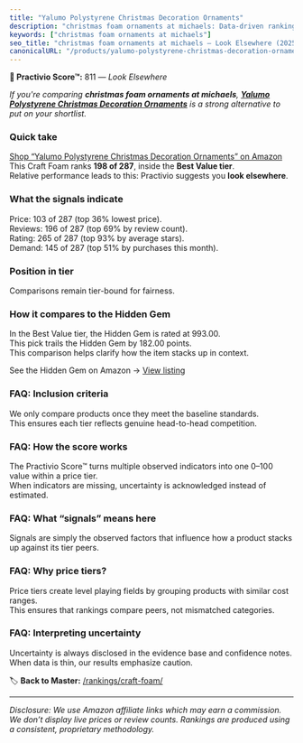 ```yaml
---
title: "Yalumo Polystyrene Christmas Decoration Ornaments"
description: "christmas foam ornaments at michaels: Data-driven ranking using the Practivio Score™. Positioned by quality, value, demand, findability, momentum."
keywords: ["christmas foam ornaments at michaels"]
seo_title: "christmas foam ornaments at michaels — Look Elsewhere (2025)"
canonicalURL: "/products/yalumo-polystyrene-christmas-decoration-ornaments-B0DC2MJ2WB/"
---
```


**🚫 Practivio Score™:** 811 — _Look Elsewhere_


*If you're comparing **christmas foam ornaments at michaels**, **[Yalumo Polystyrene Christmas Decoration Ornaments](https://www.amazon.com/dp/B0DC2MJ2WB?tag=practivio-20)** is a strong alternative to put on your shortlist.*
### Quick take
[Shop “Yalumo Polystyrene Christmas Decoration Ornaments” on Amazon](https://www.amazon.com/dp/B0DC2MJ2WB?tag=practivio-20)
This Craft Foam ranks **198 of 287**, inside the **Best Value tier**.  
Relative performance leads to this: Practivio suggests you **look elsewhere**.

### What the signals indicate
Price: 103 of 287 (top 36% lowest price).  
Reviews: 196 of 287 (top 69% by review count).  
Rating: 265 of 287 (top 93% by average stars).  
Demand: 145 of 287 (top 51% by purchases this month).

### Position in tier
Comparisons remain tier-bound for fairness.

### How it compares to the Hidden Gem
In the Best Value tier, the Hidden Gem is rated at 993.00.  
This pick trails the Hidden Gem by 182.00 points.  
This comparison helps clarify how the item stacks up in context.  

See the Hidden Gem on Amazon → [View listing](https://www.amazon.com/dp/B07Q9PXSYL?tag=practivio-20)

### FAQ: Inclusion criteria
We only compare products once they meet the baseline standards.  
This ensures each tier reflects genuine head-to-head competition.

### FAQ: How the score works
The Practivio Score™ turns multiple observed indicators into one 0–100 value within a price tier.  
When indicators are missing, uncertainty is acknowledged instead of estimated.

### FAQ: What “signals” means here
Signals are simply the observed factors that influence how a product stacks up against its tier peers.

### FAQ: Why price tiers?
Price tiers create level playing fields by grouping products with similar cost ranges.  
This ensures that rankings compare peers, not mismatched categories.

### FAQ: Interpreting uncertainty
Uncertainty is always disclosed in the evidence base and confidence notes.  
When data is thin, our results emphasize caution.


🏷️ **Back to Master:** [/rankings/craft-foam/](/rankings/craft-foam/)

---
_Disclosure: We use Amazon affiliate links which may earn a commission. We don’t display live prices or review counts. Rankings are produced using a consistent, proprietary methodology._
